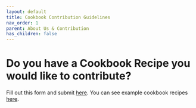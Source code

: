 ```yaml
---
layout: default
title: Cookbook Contribution Guidelines
nav_order: 1
parent: About Us & Contribution
has_children: false
---
```


# Do you have a Cookbook Recipe you would like to contribute?

Fill out this form and submit [here](https://docs.google.com/forms/d/e/1FAIpQLSc3DN1YwA0fTHTlWbF2xjy4sd_e3cuy_6vyoZoLOv586EQwfA/viewform). You can see example cookbook recipes [here](http://sfdo-community.github.io/declarative-lookup-rollup-summaries/Cookbook/Affiliations,-Relationships,-Accounts,-Contacts.html).
